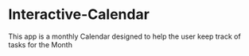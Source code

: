 # Interactive-Calendar
This app is a monthly Calendar designed to help the user keep track of tasks for the Month
